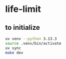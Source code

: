 # life-limit

## to initialize

```zsh
uv venv --python 3.13.3
source .venv/bin/activate
uv sync
make dev
```
